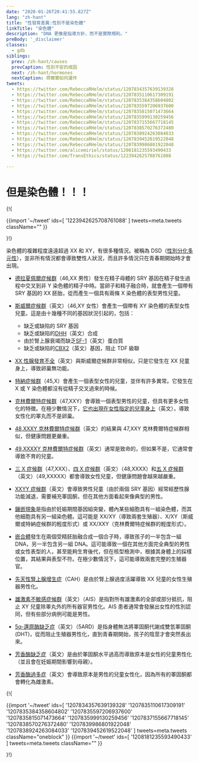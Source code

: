 ```yaml
---
date: "2020-01-26T20:41:55.827Z"
lang: "zh-hant"
title: "性發育差異:性別不是染色體"
linkTitle: "染色體"
description: "DNA 更像是指導方針，而不是實際規則。"
preBody: '_disclaimer'
classes:
  - gdb
siblings:
  prev: /zh-hant/causes
  prevCaption: 性別不安的成因
  next: /zh-hant/hormones
  nextCaption: 荷爾蒙如何運作
tweets:
  - https://twitter.com/RebeccaRHelm/status/1207834357639139328
  - https://twitter.com/RebeccaRHelm/status/1207835110617309191
  - https://twitter.com/RebeccaRHelm/status/1207835384358604802
  - https://twitter.com/RebeccaRHelm/status/1207835597206937600
  - https://twitter.com/RebeccaRHelm/status/1207835815071473664
  - https://twitter.com/RebeccaRHelm/status/1207835999130259456
  - https://twitter.com/RebeccaRHelm/status/1207837155667718145
  - https://twitter.com/RebeccaRHelm/status/1207838570276372480
  - https://twitter.com/RebeccaRHelm/status/1207838924263084033
  - https://twitter.com/RebeccaRHelm/status/1207839452619522048
  - https://twitter.com/RebeccaRHelm/status/1207839986801922048
  - https://twitter.com/alicemiriel/status/1208181235593490433
  - https://twitter.com/TransEthics/status/1223942625708761088

---
```


<!-- # But the Chromosomes!!! -->
# 但是染色體！！！

{!{ <div class="gutter">
  {{import '~/tweet' ids=[
    '1223942625708761088'
  ] tweets=meta.tweets className="" }}
</div>}!}


<!-- There are dozens of ways that chromosomes can be much more complex than XX and XY. Referred to as DSDs ([differences in sex development](https://en.wikipedia.org/wiki/Disorders_of_sex_development)), not all of them result in an intersex condition, and many only manifest at the onset of puberty. -->
染色體的複雜程度遠遠超過 XX 和 XY，有很多種情況。被稱為 DSD（[性別分化多元性](https://zh.wikipedia.org/wiki/%E6%80%A7%E5%88%A5%E5%88%86%E5%8C%96%E5%A4%9A%E5%85%83%E6%80%A7)），並非所有情況都會導致雙性人狀況，而且許多情況只在青春期開始時才會出現。

<!-- - [De la Chapelle syndrome](https://en.wikipedia.org/wiki/XX_male_syndrome) (46,XX Male) occurs when the SRY gene from the sperm parent crosses over into a non-Y-bearing sperm during spermatogenesis. When the egg and sperm merge, it results in an XX embryo with an SRY gene, creating a phenotypically-male child with two X chromosomes. -->
- [德拉夏佩爾症候群](https://en.wikipedia.org/wiki/XX_male_syndrome)（46,XX 男性）發生在精子母體的 SRY 基因在精子發生過程中交叉到非 Y 染色體的精子中時。當卵子和精子融合時，就會產生一個帶有 SRY 基因的 XX 胚胎，從而產生一個具有兩條 X 染色體的表型男性兒童。

<!-- - [Swyer syndrome](https://en.wikipedia.org/wiki/Swyer_syndrome) (46,XY Female) produces a phenotypically-female child with an XY chromosome. This results from a dozen different genetic conditions, including: -->
- [斯威爾症候群](https://zh.wikipedia.org/wiki/XY%E6%80%A7%E8%85%BA%E7%99%BC%E8%82%B2%E4%B8%8D%E5%85%A8)（英文）（46,XY 女性）會產生一個帶有 XY 染色體的表型女性兒童。這是由十幾種不同的基因狀況引起的，包括：
  <!-- - Absence or defect of an SRY gene
  - Absence or defect of [DHH](https://en.wikipedia.org/wiki/Desert_hedgehog_(protein)) synthesis
  - Absence of the [SF-1](https://en.wikipedia.org/wiki/Steroidogenic_factor_1) protein due to adrenal failure
  - Absence of or defect the [CBX2](https://en.wikipedia.org/wiki/CBX2_(gene)) gene, preventing TDF cascade -->
  
  - 缺乏或缺陷的 SRY 基因
  - 缺乏或缺陷的[DHH](https://en.wikipedia.org/wiki/Desert_hedgehog_(protein))（英文）合成
  - 由於腎上腺衰竭而缺乏[SF-1](https://en.wikipedia.org/wiki/Steroidogenic_factor_1)（英文）蛋白質
  - 缺乏或缺陷的[CBX2](https://en.wikipedia.org/wiki/CBX2_(gene))（英文）基因，阻止 TDF 級聯

<!-- - [XX gonadal dysgenesis](https://en.wikipedia.org/wiki/XX_gonadal_dysgenesis) is very similar to Swyer syndrome, except it occurs in XX children and results in nonfunctional ovaries. -->
- [XX 性腺發育不全](https://en.wikipedia.org/wiki/XX_gonadal_dysgenesis)（英文）與斯威爾症候群非常相似，只是它發生在 XX 兒童身上，導致卵巢無功能。

<!-- - [Turner syndrome](https://en.wikipedia.org/wiki/Turner_syndrome) (45,X) produces a phenotypically-female child with numerous abnormalities. It occurs when neither an X or Y chromosome crosses over from the sperm. -->

- [特納症候群](https://zh.wikipedia.org/wiki/%E7%89%B9%E7%BA%B3%E7%BB%BC%E5%90%88%E5%BE%81)（45,X）會產生一個表型女性的兒童，並伴有許多異常。它發生在 X 或 Y 染色體都沒有從精子交叉過來的時候。

<!-- - [Klinefelter syndrome](https://en.wikipedia.org/wiki/Klinefelter_syndrome) (47,XXY) results in a phenotypically-male child with more feminine traits. In extremely rare cases [it appears in female-assigned children](https://www.ncbi.nlm.nih.gov/pubmed/15755052) as well, resulting in feminized testicles instead of ovaries. -->
- [克林費爾特症候群](https://zh.wikipedia.org/wiki/%E5%85%8B%E8%8E%AB%E8%8F%B2%E7%88%BE%E7%89%B9%E7%97%87%E5%80%99%E7%BE%A4)（47,XXY）會導致一個表型男性的兒童，但具有更多女性化的特徵。在極少數情況下，[它也出現在女性指定的兒童身上](https://www.ncbi.nlm.nih.gov/pubmed/15755052)（英文），導致女性化的睪丸而不是卵巢。

<!-- - [48,XXXY Klinefelter syndrome](https://en.wikipedia.org/wiki/XXXY_syndrome) has similar results to 47,XXY Klinefelter syndrome, but with more intense health issues. -->
- [48,XXXY 克林費爾特症候群](https://en.wikipedia.org/wiki/XXXY_syndrome)（英文）的結果與 47,XXY 克林費爾特症候群相似，但健康問題更嚴重。

<!-- - [49,XXXXY Klinefelter syndrome](https://en.wikipedia.org/wiki/49,XXXXY) is often fatal, but when it isn't, it often results in a sterile child. -->
- [49,XXXXY 克林費爾特症候群](https://en.wikipedia.org/wiki/49,XXXXY)（英文）通常是致命的，但如果不是，它通常會導致不育的兒童。

<!-- - [Trisomy X](https://en.wikipedia.org/wiki/Triple_X_syndrome) (47,XXX), [Tetrasomy X](https://en.wikipedia.org/wiki/Tetrasomy_X) (48,XXXX), and [Pentasomy X](https://en.wikipedia.org/wiki/49,_XXXXX) (49,XXXXX) all result in a female child, but with progressively more intense health issues. -->
- [三 X 症候群](https://zh.wikipedia.org/wiki/%E4%B8%89%E6%9F%93%E8%89%B2%E9%AB%94X%E7%97%87%E5%80%99%E7%BE%A4)（47,XXX）、[四 X 症候群](https://en.wikipedia.org/wiki/Tetrasomy_X)（英文）（48,XXXX）和[五 X 症候群](https://en.wikipedia.org/wiki/49,_XXXXX)（英文）（49,XXXXX）都會導致女性兒童，但健康問題會越來越嚴重。

<!-- - [XXYY Syndrome](https://en.wikipedia.org/wiki/XXYY_syndrome) results in male children (due to two SRY genes) who often experience hypogonadism, needing testosterone supplements, but otherwise seeming like a typical male. -->
- [XXYY 症候群](https://en.wikipedia.org/wiki/XXYY_syndrome)（英文）會導致男性兒童（由於兩個 SRY 基因）經常經歷性腺功能減退，需要補充睪固酮，但在其他方面看起來像典型的男性。

<!-- - [Mosaicism](https://en.wikipedia.org/wiki/Mosaic_(genetics)) results when some cells in the body have one set of chromosomes and other cells have another due to a mutation of the genome during gestation. This may be XX/XY (resulting in a dual set of genitalia), X/XY (a milder form of Swyer or Turner syndromes) or XX/XXY (a milder form of Klinefelter syndrome). -->
- [鑲嵌現象](https://zh.wikipedia.org/wiki/%E9%91%B2%E5%B5%8C%E7%8F%BE%E8%B1%A1)是指由於妊娠期間基因組突變，體內某些細胞具有一組染色體，而其他細胞具有另一組染色體。這可能是 XX/XY（導致兩套生殖器）、X/XY（斯威爾或特納症候群的輕度形式）或 XX/XXY（克林費爾特症候群的輕度形式）。

<!-- - [Chimerism](https://en.wikipedia.org/wiki/Chimera_(genetics)) occurs when two fertilized embryos merge together into one zygote, causing half of the child to contain one set of DNA and the other half to contain another. This can result in an otherwise completely typical human being of either male or female phenotype, even capable of producing offspring, but which comes back on a karyotype test as not matching their phenotype based on where the sample was taken on their body. In extremely rare cases this can result in two full sets of reproductive organs. -->
- [嵌合體](https://zh.wikipedia.org/wiki/%E5%B5%8C%E5%90%88%E9%AB%94)發生在兩個受精胚胎融合成一個合子時，導致孩子的一半包含一組 DNA，另一半包含另一組 DNA。這可能導致一個在其他方面完全典型的男性或女性表型的人，甚至能夠生育後代，但在核型檢測中，根據其身體上的採樣位置，其結果與表型不符。在極少數情況下，這可能導致兩套完整的生殖器官。

<!-- - [Congenital adrenal hyperplasia](https://en.wikipedia.org/wiki/Congenital_adrenal_hyperplasia) (CAH) is masculinization of the female genitals in an XX child due to overactive adrenal glands. -->
- [先天性腎上腺增生症](https://zh.wikipedia.org/wiki/%E5%85%88%E5%A4%A9%E6%80%A7%E8%85%8E%E4%B8%8A%E8%85%BA%E5%A2%9E%E7%94%9F%E7%97%87)（CAH）是由於腎上腺過度活躍導致 XX 兒童的女性生殖器男性化。

<!-- - [Androgen insensitivity syndrome](https://en.wikipedia.org/wiki/Androgen_insensitivity_syndrome) (AIS) is a total or partial resistance to all androgens, preventing masculinization of all organs, save for the testicles, in an XY child. AIS subjects typically develop a female gender identity, but some partial cases may be male. -->
- [雄激素不敏感症候群](https://en.wikipedia.org/wiki/Androgen_insensitivity_syndrome)（英文）（AIS）是指對所有雄激素的全部或部分抵抗，阻止 XY 兒童除睪丸外的所有器官男性化。AIS 患者通常會發展出女性的性別認同，但有些部分病例可能是男性。

<!-- - [5-alpha-reductase deficiency](https://en.wikipedia.org/wiki/5-alpha-reductase_deficiency) (5ARD) is a failure in the body's ability to metabolize testosterone into dihydrotestosterone (DHT), preventing masculinization of the genitalia until the onset of puberty, when the child suddenly grows a penis. -->
- [5α-還原酶缺乏症](https://en.wikipedia.org/wiki/5-alpha-reductase_deficiency)（英文）（5ARD）是指身體無法將睪固酮代謝成雙氫睪固酮 (DHT)，從而阻止生殖器男性化，直到青春期開始，孩子的陰莖才會突然長出來。

<!-- - [Aromatase deficiency](https://en.wikipedia.org/wiki/Aromatase_deficiency) causes masculinization of an otherwise female child due to excess levels of testosterone (and can bleed over into the mother during gestation). -->
- [芳香酶缺乏症](https://en.wikipedia.org/wiki/Aromatase_deficiency)（英文）是由於睪固酮水平過高而導致原本是女性的兒童男性化（並且會在妊娠期間影響到母親）。

<!-- - [Aromatase excess](https://en.wikipedia.org/wiki/Aromatase_excess_syndrome) causes feminisation in an otherwise male child, as all testosterone is converted into estrogen. -->
- [芳香酶過多症](https://en.wikipedia.org/wiki/Aromatase_excess_syndrome)（英文）會導致原本是男性的兒童女性化，因為所有的睪固酮都會轉化為雌激素。


{!{ <div class="span34 center print-span2">
  {{import '~/tweet' ids=[
    '1207834357639139328'
    '1207835110617309191'
    '1207835384358604802'
    '1207835597206937600'
    '1207835815071473664'
    '1207835999130259456'
    '1207837155667718145'
    '1207838570276372480'
    '1207839986801922048'
    '1207838924263084033'
    '1207839452619522048'
  ] tweets=meta.tweets className="oneblock" }}
  {{import '~/tweet' ids=[
    '1208181235593490433'
  ] tweets=meta.tweets className="" }}
</div>}!}
